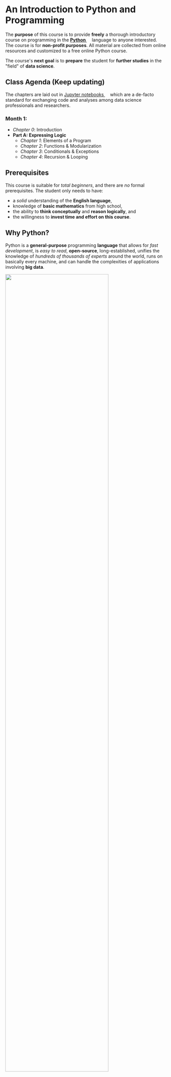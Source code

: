 # An Introduction to Python and Programming

The **purpose** of this course is to provide **freely** a thorough introductory course on programming in the **[Python <img height="12" style="display: inline-block" src="static/link_to_py.png">](https://www.python.org/)** language to anyone interested. The course is for **non-profit purposes**.
All material are collected from online resources and customized to a free online Python course.

The course's **next goal** is to **prepare** the student for **further
studies** in the "field" of **data science**.

## Class Agenda (Keep updating)

The chapters are laid out in [Jupyter notebooks <img height="12" style="display: inline-block" src="static/link_to_jp.png">](https://jupyter-notebook.readthedocs.io/en/stable/)
which are a de-facto standard for exchanging code and analyses among data science professionals and researchers.

### Month 1:
- *Chapter 0*: Introduction
- **Part A: Expressing Logic**
  - *Chapter 1*: Elements of a Program
  - *Chapter 2*: Functions & Modularization
  - *Chapter 3*: Conditionals & Exceptions
  - *Chapter 4*: Recursion & Looping

## Prerequisites

This course is suitable for *total beginners*, and there are *no* formal prerequisites. The student only needs to have:

- a *solid* understanding of the **English language**,
- knowledge of **basic mathematics** from high school,
- the ability to **think conceptually** and **reason logically**, and
- the willingness to **invest time and effort on this course**.

## Why Python?
Python is a **general-purpose** programming **language** that allows for *fast development*, is *easy to read*, **open-source**, long-established, unifies the knowledge of *hundreds of thousands of experts* around the world, runs on basically every machine, and can handle the complexities of applications involving **big data**.

<img src="static/growth_major_languages.png" width="80%">

#### Who use Python?
<img src="static/logos.png" width="80%">

- **[Massachusetts Institute of Technology](https://www.mit.edu/)**
  - teaches Python in its [introductory course](https://ocw.mit.edu/courses/electrical-engineering-and-computer-science/6-0001-introduction-to-computer-science-and-programming-in-python-fall-2016/) to computer science independent of the student's major
  - replaced the infamous course on the [Scheme](https://groups.csail.mit.edu/mac/projects/scheme/) language (cf., [source <img height="12" style="display: inline-block" src="static/link_to_hn.png">](https://news.ycombinator.com/item?id=602307))
- **[Google](https://www.google.com/)**
  - used the strategy "Python where we can, C++ where we must" from its early days on to stay flexible in a rapidly changing environment (cf., [source <img height="12" style="display: inline-block" src="static/link_to_so.png">](https://stackoverflow.com/questions/2560310/heavy-usage-of-python-at-google))
  - the very first web-crawler was written in Java and so difficult to maintain that it was rewritten in Python right away (cf., [source](https://www.amazon.com/Plex-Google-Thinks-Works-Shapes/dp/1416596585/ref=sr_1_1?ie=UTF8&qid=1539101827&sr=8-1&keywords=in+the+plex))
  - Guido van Rossom was hired by Google from 2005 to 2012 to advance the language there
- **[NASA](https://www.nasa.gov/)** open-sources many of its projects, often written in Python and regarding analyses with big data (cf., [source](https://code.nasa.gov/language/python/))
- **[Facebook](https://facebook.com/)** uses Python besides C++ and its legacy PHP (a language for building websites; the "cool kid" from the early 2000s)
- **[Instagram](https://instagram.com/)** operates the largest installation of the popular **web framework  [Django](https://www.djangoproject.com/)** (cf., [source](https://instagram-engineering.com/web-service-efficiency-at-instagram-with-python-4976d078e366))
- **[Spotify](https://spotify.com/)** bases its data science on Python (cf., [source](https://labs.spotify.com/2013/03/20/how-we-use-python-at-spotify/))
- **[Netflix](https://netflix.com/)** also runs its predictive models on Python (cf., [source](https://medium.com/netflix-techblog/python-at-netflix-86b6028b3b3e))
- **[Dropbox](https://dropbox.com/)** "stole" Guido van Rossom from Google to help scale the platform (cf., [source](https://medium.com/dropbox-makers/guido-van-rossum-on-finding-his-way-e018e8b5f6b1))
- **[JPMorgan Chase](https://www.jpmorganchase.com/)** requires new employees to learn Python as part of the onboarding process starting with the 2018 intake (cf., [source](https://www.ft.com/content/4c17d6ce-c8b2-11e8-ba8f-ee390057b8c9?segmentId=a7371401-027d-d8bf-8a7f-2a746e767d56))

## Course Materials
All the course material will be put into the subfolder "Class_Contents". In the "Class_Contents", there are 3 sub-subfolders:
- **Classes** : content teaching on class 
- **ReviewLession** : questions to review previous class
- **Exercises** : homework submitted to tutors

## Software and tools installation for the course

#### 1. GitKraken

The course materials will continually weekly updated on this Github folder "Class_Contents". [GitKraken](https://www.gitkraken.com/) is a free powerful graphical interface for Git which can be used to update the course materials. Just go to the [download](https://www.gitkraken.com/download) section and install the latest version for your operating system.

- **Download the course material** 
To download the course material the first time, open GitKraken and choose "Clone the repo". 

<img src="static/GitKrakenOpen.png" width="60%">

Then in the Tab "Clone with URL" choose the local folder where you want to keep all course materials. In the next form "URL", paste "https://github.com/avalonhse/intro-to-python" and click "Clone the repo". The GitKraken will create a new folder with all materials downloaded in your chosen location.

<img src="static/GitKrakenClone.png" width="80%">

- **Update the course material** 
The course material will be updated before the class starts. To update the material, open GitKraken, choose the folder intro-to-python, and click on the Pull command.

<img src="static/GitKrakenUpdate.png" width="80%">

Then GitKraken will update the new material for you in the intro-to-python folder.

#### 2. Anaconda

Anaconda is a free and open-source distribution of the Python aims to simplify installations of Python tools and libraries. 

To follow this course, a working installation of **Python 3.7** or higher is expected.

A popular and beginner friendly way is to install the [Anaconda Distribution](
https://www.anaconda.com/distribution/) that not only ships Python but comes pre-packaged with a lot of third-party libraries from the so-called "scientific stack". Just go to the [download](https://www.anaconda.com/distribution/#download-section) section and install the latest version for your operating system.

Then, among others, you will find an entry "[Anaconda Navigator](https://docs.anaconda.com/anaconda/navigator/)" in your start menu like below.
Click on it.

<img src="static/anaconda_start_menu.png" width="60%">

A window opens showing you several applications that come with the Anaconda Distribution. Now, click on "JupyterLab."

<img src="static/anaconda_navigator.png" width="80%">

A new tab in your web browser opens with the website being "localhost" and some number (e.g., 8888). This is the [JupyterLab <img height="12" style="display: inline-block" src="static/link_to_jp.png">](https://jupyterlab.readthedocs.io/en/stable/)
application that is used to display and run the notebooks mentioned above.

On the left, you see the files and folders in your local user folder. This file browser works like any other. In the center, you have several options to launch (i.e., "create") new files.

<img src="static/jupyter_lab.png" width="80%">

#### 3. HackerRank

HackerRank is a wonderful online platform which contains numerous online coding tests for student to practice their coding skills. Software companies also use HackerRank technical assessment and remote interview solution for hiring developers. Student will see a coding prolem in HackerRank in a form of problem description, sample input and expected output. 

<img src="static/HackerRankProblem.png" width="80%">

The task is writing the code according to problem description so that the code will take the sample input and print out the expected output. 

<img src="static/HackerRank_submit.png" width="80%">

Our course target is completing some (may not all) [HackerRank Python problems](https://www.hackerrank.com/domains/python?filters%5Bsubdomains%5D%5B%5D=py-introduction). In order to do that, please register your account in HackerRank in the link below:
[HackerRank SignUp](
https://www.hackerrank.com/auth/signup?h_l=body_middle_left_button&h_r=sign_up)

## Last words
The purpose of this course is non-profit and by no means commercial. It is conducted as an effort of motivating anyone to learn Python for their careers.